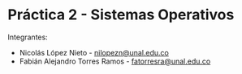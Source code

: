 # Práctica 2 - Sistemas Operativos

Integrantes:
- Nicolás López Nieto - nilopezn@unal.edu.co
- Fabián Alejandro Torres Ramos - fatorresra@unal.edu.co
